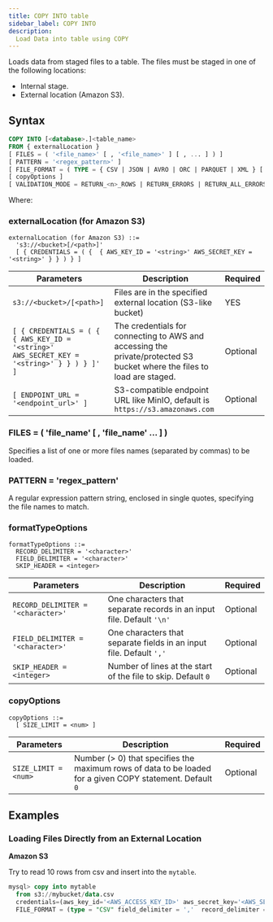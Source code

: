 ```yaml
---
title: COPY INTO table
sidebar_label: COPY INTO
description:
  Load Data into table using COPY
---
```


Loads data from staged files to a table. The files must be staged in one of the following locations:

* Internal stage.
* External location (Amazon S3).

## Syntax

```sql
COPY INTO [<database>.]<table_name>
FROM { externalLocation }
[ FILES = ( '<file_name>' [ , '<file_name>' ] [ , ... ] ) ]
[ PATTERN = '<regex_pattern>' ]
[ FILE_FORMAT = ( TYPE = { CSV | JSON | AVRO | ORC | PARQUET | XML } [ formatTypeOptions ] } ) ]
[ copyOptions ]
[ VALIDATION_MODE = RETURN_<n>_ROWS | RETURN_ERRORS | RETURN_ALL_ERRORS ]
```

Where:

### externalLocation (for Amazon S3)
```
externalLocation (for Amazon S3) ::=
  's3://<bucket>[/<path>]'
  [ { CREDENTIALS = ( {  { AWS_KEY_ID = '<string>' AWS_SECRET_KEY = '<string>' } } ) } ]
```

| Parameters  | Description | Required |
| ----------- | ----------- | --- |
| `s3://<bucket>/[<path>]`  | Files are in the specified external location (S3-like bucket) | YES |
| `[ { CREDENTIALS = ( {  { AWS_KEY_ID = '<string>' AWS_SECRET_KEY = '<string>' } } ) } ]' ]`  | The credentials for connecting to AWS and accessing the private/protected S3 bucket where the files to load are staged. |  Optional |
| `[ ENDPOINT_URL = '<endpoint_url>' ]`  | S3-compatible endpoint URL like MinIO, default is `https://s3.amazonaws.com` |  Optional |

### FILES = ( 'file_name' [ , 'file_name' ... ] )

Specifies a list of one or more files names (separated by commas) to be loaded.

### PATTERN = 'regex_pattern'

A regular expression pattern string, enclosed in single quotes, specifying the file names to match.

### formatTypeOptions
```
formatTypeOptions ::=
  RECORD_DELIMITER = '<character>' 
  FIELD_DELIMITER = '<character>' 
  SKIP_HEADER = <integer>
```

| Parameters  | Description | Required |
| ----------- | ----------- | --- |
| `RECORD_DELIMITER = '<character>'`  | One characters that separate records in an input file. Default `'\n'` | Optional |
| `FIELD_DELIMITER = '<character>'`  | One characters that separate fields in an input file. Default `','` | Optional |
| `SKIP_HEADER = <integer>`  | Number of lines at the start of the file to skip. Default `0` | Optional |

### copyOptions
```
copyOptions ::=
  [ SIZE_LIMIT = <num> ]
```

| Parameters  | Description | Required |
| ----------- | ----------- | --- |
| `SIZE_LIMIT = <num>` | Number (> 0) that specifies the maximum rows of data to be loaded for a given COPY statement. Default `0` | Optional |

## Examples

### Loading Files Directly from an External Location

**Amazon S3**

Try to read 10 rows from csv and insert into the `mytable`.
```sql
mysql> copy into mytable
  from s3://mybucket/data.csv
  credentials=(aws_key_id='<AWS_ACCESS_KEY_ID>' aws_secret_key='<AWS_SECRET_ACCESS_KEY>')
  FILE_FORMAT = (type = "CSV" field_delimiter = ','  record_delimiter = '\n' skip_header = 1) size_limit=10;
```
